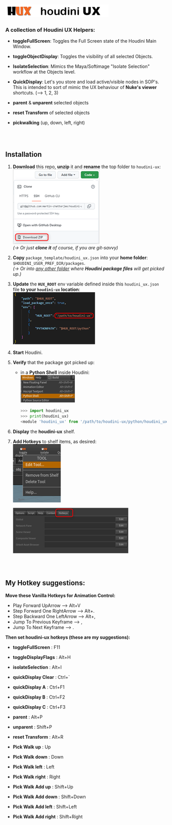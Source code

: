 
# ![headline](docs/graphics/logo.png)

### A collection of **Houdini UX Helpers**:

- **toggleFullScreen**:
  Toggles the Full Screen state of the Houdini Main Window.

- **toggleObjectDisplay**:
  Toggles the visibility of all selected Objects.

- **IsolateSelection**:
  Mimics the Maya/Softimage "Isolate Selection" workflow at the Objects level.

- **QuickDisplay**:
  Let's you store and load active/visible nodes in SOP's.<br/>
  This is intended to sort of mimic the UX behaviour of **Nuke's viewer**
  shortcuts. (--> 1, 2, 3)

- **parent** & **unparent** selected objects

- **reset Transform** of selected objects

- **pickwalking**  (up, down, left, right)

<br/>
<br/>

## Installation

1. **Download** this repo, **unzip** it and **rename** the top folder to `houdini-ux`:\
   ![download-repo](docs/graphics/download-repo.png)\
    _(→ Or just **clone it** of course, if you are git-savvy)_
   <br/>

2. **Copy** ``package_template/houdini_ux.json`` into your **home folder**: `$HOUDINI_USER_PREF_DIR/packages`.\
   _(→ Or into [any other folder](https://www.sidefx.com/docs/houdini/ref/plugins.html#using_packages) where **Houdini package files** will get picked up.)_
   <br/>

3. **Update** the **`HUX_ROOT`** env variable defined inside this ``houdini_ux.json`` file **to your `houdini-ux` location**:\
   ![headline](docs/graphics/package-json.png)
   <br/>
4. **Start** Houdini.
   <br/>
5. **Verify** that the package got picked up:
   - in a **Python Shell** inside Houdini:\
     ![python-shell](docs/graphics/python-shell.png)
     ```python
     >>> import houdini_ux
     >>> print(houdini_ux)
     <module 'houdini_ux' from '/path/to/houdini-ux/python/houdini_ux.py'>
     ```
6. **Display** the **houdini-ux** shelf.
   <br/>
7. **Add Hotkeys** to shelf items, as desired:\
   ![edit-tool](docs/graphics/edit-tool.png)

   ![edit-tool](docs/graphics/hotkey-tab.png)
   <br/>

<br/>
<br/>

## My Hotkey suggestions:

**Move these Vanilla Hotkeys for Animation Control:**

- Play Forward                UpArrow     -->     Alt+V
- Step Forward One            RightArrow  -->     Alt+.
- Step Backward One           LeftArrow   -->     Alt+,
- Jump To Previous Keyframe               -->     ,
- Jump To Next Keyframe                   -->     .


**Then set houdini-ux hotkeys (these are my suggestions):**

- **toggleFullScreen**      : F11

- **toggleDisplayFlags**    : Alt+H
- **isolateSelection**      : Alt+I

- **quickDisplay Clear**    : Ctrl+`
- **quickDisplay A**        : Ctrl+F1
- **quickDisplay B**        : Ctrl+F2
- **quickDisplay C**        : Ctrl+F3

- **parent**                : Alt+P
- **unparent**              : Shift+P
- **reset Transform**       : Alt+R

- **Pick Walk up**               : Up
- **Pick Walk down**             : Down
- **Pick Walk left**             : Left
- **Pick Walk right**            : Right

- **Pick Walk Add up**               : Shift+Up
- **Pick Walk Add down**             : Shift+Down
- **Pick Walk Add left**             : Shift+Left
- **Pick Walk Add right**            : Shift+Right
